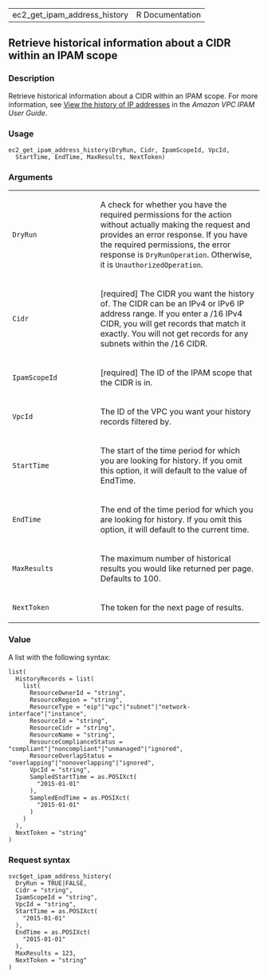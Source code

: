 <table style="width: 100%;">
<tbody>
<tr class="odd">
<td>ec2_get_ipam_address_history</td>
<td style="text-align: right;">R Documentation</td>
</tr>
</tbody>
</table>

## Retrieve historical information about a CIDR within an IPAM scope

### Description

Retrieve historical information about a CIDR within an IPAM scope. For
more information, see [View the history of IP
addresses](https://docs.aws.amazon.com/vpc/latest/ipam/view-history-cidr-ipam.html)
in the *Amazon VPC IPAM User Guide*.

### Usage

    ec2_get_ipam_address_history(DryRun, Cidr, IpamScopeId, VpcId,
      StartTime, EndTime, MaxResults, NextToken)

### Arguments

<table>
<colgroup>
<col style="width: 35%" />
<col style="width: 65%" />
</colgroup>
<tbody>
<tr class="odd">
<td><code id="ec2_get_ipam_address_history_:_DryRun">DryRun</code></td>
<td><p>A check for whether you have the required permissions for the
action without actually making the request and provides an error
response. If you have the required permissions, the error response is
<code>DryRunOperation</code>. Otherwise, it is
<code>UnauthorizedOperation</code>.</p></td>
</tr>
<tr class="even">
<td><code id="ec2_get_ipam_address_history_:_Cidr">Cidr</code></td>
<td><p>[required] The CIDR you want the history of. The CIDR can be an
IPv4 or IPv6 IP address range. If you enter a /16 IPv4 CIDR, you will
get records that match it exactly. You will not get records for any
subnets within the /16 CIDR.</p></td>
</tr>
<tr class="odd">
<td><code
id="ec2_get_ipam_address_history_:_IpamScopeId">IpamScopeId</code></td>
<td><p>[required] The ID of the IPAM scope that the CIDR is in.</p></td>
</tr>
<tr class="even">
<td><code id="ec2_get_ipam_address_history_:_VpcId">VpcId</code></td>
<td><p>The ID of the VPC you want your history records filtered
by.</p></td>
</tr>
<tr class="odd">
<td><code
id="ec2_get_ipam_address_history_:_StartTime">StartTime</code></td>
<td><p>The start of the time period for which you are looking for
history. If you omit this option, it will default to the value of
EndTime.</p></td>
</tr>
<tr class="even">
<td><code
id="ec2_get_ipam_address_history_:_EndTime">EndTime</code></td>
<td><p>The end of the time period for which you are looking for history.
If you omit this option, it will default to the current time.</p></td>
</tr>
<tr class="odd">
<td><code
id="ec2_get_ipam_address_history_:_MaxResults">MaxResults</code></td>
<td><p>The maximum number of historical results you would like returned
per page. Defaults to 100.</p></td>
</tr>
<tr class="even">
<td><code
id="ec2_get_ipam_address_history_:_NextToken">NextToken</code></td>
<td><p>The token for the next page of results.</p></td>
</tr>
</tbody>
</table>

### Value

A list with the following syntax:

    list(
      HistoryRecords = list(
        list(
          ResourceOwnerId = "string",
          ResourceRegion = "string",
          ResourceType = "eip"|"vpc"|"subnet"|"network-interface"|"instance",
          ResourceId = "string",
          ResourceCidr = "string",
          ResourceName = "string",
          ResourceComplianceStatus = "compliant"|"noncompliant"|"unmanaged"|"ignored",
          ResourceOverlapStatus = "overlapping"|"nonoverlapping"|"ignored",
          VpcId = "string",
          SampledStartTime = as.POSIXct(
            "2015-01-01"
          ),
          SampledEndTime = as.POSIXct(
            "2015-01-01"
          )
        )
      ),
      NextToken = "string"
    )

### Request syntax

    svc$get_ipam_address_history(
      DryRun = TRUE|FALSE,
      Cidr = "string",
      IpamScopeId = "string",
      VpcId = "string",
      StartTime = as.POSIXct(
        "2015-01-01"
      ),
      EndTime = as.POSIXct(
        "2015-01-01"
      ),
      MaxResults = 123,
      NextToken = "string"
    )
